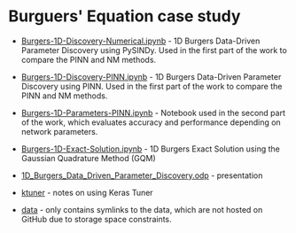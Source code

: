 # Burguers' Equation case study

- [Burgers-1D-Discovery-Numerical.ipynb](Burgers-1D-Discovery-Numerical.ipynb) - 1D Burgers Data-Driven Parameter Discovery using PySINDy. Used in the first part of the work to compare the PINN and NM methods.

- [Burgers-1D-Discovery-PINN.ipynb](Burgers-1D-Discovery-PINN.ipynb) - 1D Burgers Data-Driven Parameter Discovery using PINN. Used in the first part of the work to compare the PINN and NM methods.

- [Burgers-1D-Parameters-PINN.ipynb](Burgers-1D-Parameters-PINN.ipynb) - Notebook used in the second part of the work, which evaluates accuracy and performance depending on network parameters.

- [Burgers-1D-Exact-Solution.ipynb](Burgers-1D-Exact-Solution.ipynb) - 1D Burgers Exact Solution using the Gaussian Quadrature Method (GQM)

- [1D_Burgers_Data_Driven_Parameter_Discovery.odp](1D_Burgers_Data_Driven_Parameter_Discovery.odp) - presentation

- [ktuner](ktuner) - notes on using Keras Tuner

- [data](data) - only contains symlinks to the data, which are not hosted on GitHub due to storage space constraints.

